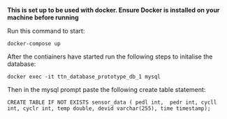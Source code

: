 **This is set up to be used with docker. Ensure Docker is installed on your machine before running**

Run this command to start:
```
docker-compose up
```

After the contiainers have started run the following steps to initalise the database:
```
docker exec -it ttn_database_prototype_db_1 mysql
```
Then in the mysql prompt paste the following create table statement:
```
CREATE TABLE IF NOT EXISTS sensor_data ( pedl int,  pedr int, cycll int, cyclr int, temp double, devid varchar(255), time timestamp);
```